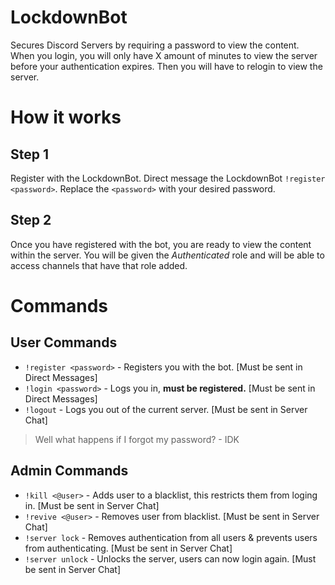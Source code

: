 # LockdownBot
Secures Discord Servers by requiring a password to view the content. When you login, you will only have X amount of minutes to view the server before your authentication expires. Then you will have to relogin to view the server.

# How it works

## Step 1
Register with the LockdownBot. Direct message the LockdownBot ``!register <password>``. Replace the ``<password>`` with your desired password. 

## Step 2
Once you have registered with the bot, you are ready to view the content within the server. You will be given the *Authenticated* role and will be able to access channels that have that role added.

# Commands

## User Commands
 - ``!register <password>`` - Registers you with the bot. [Must be sent in Direct Messages]
 - ``!login <password>`` - Logs you in, **must be registered.** [Must be sent in Direct Messages]
 - ``!logout`` - Logs you out of the current server. [Must be sent in Server Chat]

> Well what happens if I forgot my password? - IDK

## Admin Commands
 - ``!kill <@user>`` - Adds user to a blacklist, this restricts them from loging in. [Must be sent in Server Chat]
 - ``!revive <@user>`` - Removes user from blacklist. [Must be sent in Server Chat]
 - ``!server lock`` - Removes authentication from all users & prevents users from authenticating. [Must be sent in Server Chat]
 - ``!server unlock`` - Unlocks the server, users can now login again. [Must be sent in Server Chat]
